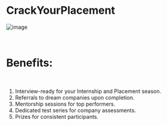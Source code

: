 # CrackYourPlacement
![image](https://github.com/user-attachments/assets/43d8d8aa-282f-4ea7-b807-cf46268e9584)

<br>
<h1>Benefits:</h1>
<br>

<ol>
<li>
Interview-ready for your Internship and Placement season.
<br>
</li>
<li>Referrals to dream companies upon completion.
<br>
</li>
<li>Mentorship sessions for top performers.
<br>
</li>
<li>Dedicated test series for company assessments.
<br>
</li>
<li>Prizes for consistent participants.</li>
</ol>
